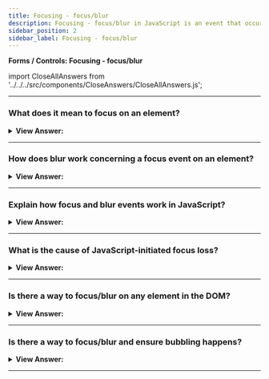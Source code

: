```yaml
---
title: Focusing - focus/blur
description: Focusing - focus/blur in JavaScript is an event that occurs when a user focuses on an element. It is triggered by the user's keyboard. - JavaScript Interview Questions & Answers
sidebar_position: 2
sidebar_label: Focusing - focus/blur
---
```


**Forms / Controls: Focusing - focus/blur**

import CloseAllAnswers from '../../../src/components/CloseAnswers/CloseAllAnswers.js';

<CloseAllAnswers />

---

### What does it mean to focus on an element?

<details>
  <summary><strong>View Answer:</strong></summary>
  <div>
  <div><strong>Interview Response:</strong> When a user clicks on an element or presses the Tab key on the keyboard, it gains focus. An autofocus HTML property focuses on an element by default when the page loads, as well as other methods of gaining focus. Generally, focusing on an element signifies "prepared to take data here," at which point we may run the code to setup the appropriate functionality.
    </div>
  </div>
</details>

---

### How does blur work concerning a focus event on an element?

<details>
  <summary><strong>View Answer:</strong></summary>
  <div>
  <div><strong>Interview Response:</strong> The moment of losing focus results in a blur. When a user clicks someplace else or presses Tab to go to the next form field, there are other means. Losing the focus generally means: “the data gets entered”, so we can run the code to check it or even save it to the server.
    </div>
  </div>
</details>

---

### Explain how focus and blur events work in JavaScript?

<details>
  <summary><strong>View Answer:</strong></summary>
  <div>
  <div><strong>Interview Response:</strong> When the element loses focus, the blur event gets called. After the focus event, a popular solution uses a blur handler to verify if a field gets successfully typed. Validation failures get hidden using the attention handler. Many validations get implemented in modern HTML utilizing input properties such as needed, pattern, and others. And they are sometimes just what we require. When we need greater flexibility, we may utilize JavaScript. Also, if the updated value is correct, we could transmit it to the server automatically.
    </div><br />
  <div><strong className="codeExample">Code Example:</strong><br /><br />

  <div></div>

```html
<style>
  .invalid {
    border-color: red;
  }
  #error {
    color: red;
  }
</style>

Your email please: <input type="email" id="input" />

<div id="error"></div>

<script>
  input.onblur = function () {
    if (!input.value.includes('@')) {
      // not email
      input.classList.add('invalid');
      error.innerHTML = 'Please enter a correct email.';
    }
  };

  input.onfocus = function () {
    if (this.classList.contains('invalid')) {
      // remove the "error" indication, because the user wants to re-enter something
      this.classList.remove('invalid');
      error.innerHTML = '';
    }
  };
</script>
```

  </div>
  </div>
</details>

---

### What is the cause of JavaScript-initiated focus loss?

<details>
  <summary><strong>View Answer:</strong></summary>
  <div>
  <div><strong>Interview Response:</strong> A loss of focus can arise for various reasons. One of them is when the visitor navigates away from the page. However, JavaScript itself may be at blame. When an alert attracts attention to itself, the element loses focus (blur event), and when the alert gets dismissed, the focus returns (focus event). When an element gets deleted from the DOM, attention is lost, and if it reinserts, the attention does not return. These features can cause focus/blur handlers to misbehave, triggering when they are not required. The recommended recipe is to use these occurrences with caution. We should avoid generating user-initiated focus loss if we wish to track it.
    </div>
  </div>
</details>

---

### Is there a way to focus/blur on any element in the DOM?

<details>
  <summary><strong>View Answer:</strong></summary>
  <div>
  <div><strong>Interview Response:</strong> Any element becomes focusable if it has tabindex. The value of the attribute is the order number of the element when Tab (or something like that) is used to switch between them.</div><br />
  <div><strong>Technical Response:</strong> Many elements do not allow focusing by default. The list varies slightly between browsers, but one thing is always true: focus/blur support is assured for elements with which a visitor may interact: &#8249;button&#8250;, &#8249;input&#8250;, &#8249;select&#8250;, &#8249;a&#8250;, and others. Elements that exist to format something, such as &#8249;div&#8250;, &#8249;span&#8250;, and table>, on the other hand, are unfocusable by default. The method `elem.focus()` does not affect them, and focus/blur events are never triggered. If an element has a tabindex, it becomes focusable. The property's value is the element's order number when Tab (or anything similar) gets used to transition between them.
  </div><br />
  <div><strong className="codeExample">Code Example:</strong><br /><br />

  <div></div>

```html
<!-- Click the first item and press Tab. -->
<ul>
  <li tabindex="1">One</li>
  <li tabindex="0">Zero</li>
  <li tabindex="2">Two</li>
  <li tabindex="-1">Minus one</li>
</ul>

<style>
  li {
    cursor: pointer;
  }
  :focus {
    outline: 1px dashed green;
  }
</style>
```

  </div>
  </div>
</details>

---

### Is there a way to focus/blur and ensure bubbling happens?

<details>
  <summary><strong>View Answer:</strong></summary>
  <div>
  <div><strong>Interview Response:</strong> Yes, we may take two techniques to ensure bubbling. To begin, there is an amusing historical feature: focus/blur does not bubble up but rather propagates downward during the capture period. Second, there are focusin and focusout events, similar to focus/blur but bubble. It is important to note that they get allocated using 'elem.addEventListener' rather than on&#8249;event&#8250;.
    </div><br />
  <div><strong className="codeExample">Code Example:</strong><br /><br />

  <div></div>

```html
<form id="form">
  <input type="text" name="name" value="Name" />
  <input type="text" name="surname" value="Surname" />
</form>

<style>
  .focused {
    outline: 1px solid red;
  }
</style>

<script>
  form.addEventListener('focusin', () => form.classList.add('focused'));
  form.addEventListener('focusout', () => form.classList.remove('focused'));
</script>
```

:::note
They must get assigned with elem.addEventListener rather than on&#8249;event&#8250;.
:::

  </div>
  </div>
</details>

---
